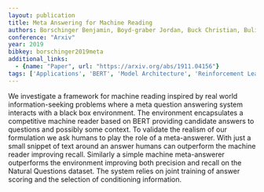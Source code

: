 ```yaml
---
layout: publication
title: Meta Answering for Machine Reading
authors: Borschinger Benjamin, Boyd-graber Jordan, Buck Christian, Bulian Jannis, Ciaramita Massimiliano, Huebscher Michelle Chen, Gajewski Wojciech, Kilcher Yannic, Nogueira Rodrigo, Saralegu Lierni Sestorain
conference: "Arxiv"
year: 2019
bibkey: borschinger2019meta
additional_links:
  - {name: "Paper", url: "https://arxiv.org/abs/1911.04156"}
tags: ['Applications', 'BERT', 'Model Architecture', 'Reinforcement Learning', 'Tools', 'Training Techniques']
---
```

We investigate a framework for machine reading inspired by real world information-seeking problems where a meta question answering system interacts with a black box environment. The environment encapsulates a competitive machine reader based on BERT providing candidate answers to questions and possibly some context. To validate the realism of our formulation we ask humans to play the role of a meta-answerer. With just a small snippet of text around an answer humans can outperform the machine reader improving recall. Similarly a simple machine meta-answerer outperforms the environment improving both precision and recall on the Natural Questions dataset. The system relies on joint training of answer scoring and the selection of conditioning information.
